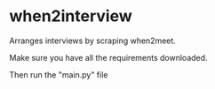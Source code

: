 # when2interview
Arranges interviews by scraping when2meet.

Make sure you have all the requirements downloaded.

Then run the "main.py" file
